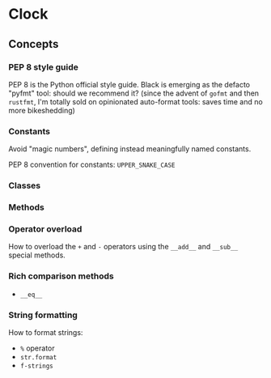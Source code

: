 # Clock

## Concepts

### PEP 8 style guide

PEP 8 is the Python official style guide. Black is emerging as the defacto "pyfmt" tool: should we recommend it? (since the advent of `gofmt` and then `rustfmt`, I'm totally sold on opinionated auto-format tools: saves time and no more bikeshedding)

### Constants

Avoid "magic numbers", defining instead meaningfully named constants.

PEP 8 convention for constants: `UPPER_SNAKE_CASE` 

### Classes

### Methods

### Operator overload

How to overload the `+` and `-` operators using the `__add__` and `__sub__` special methods.

### Rich comparison methods

- `__eq__`

### String formatting

How to format strings:
- `%` operator
- `str.format`
- `f-strings`
